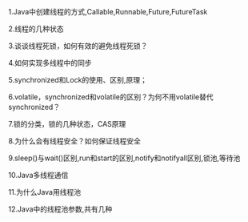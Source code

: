 1.Java中创建线程的方式,Callable,Runnable,Future,FutureTask

2.线程的几种状态

3.谈谈线程死锁，如何有效的避免线程死锁？

4.如何实现多线程中的同步

5.synchronized和Lock的使用、区别,原理；

6.volatile，synchronized和volatile的区别？为何不用volatile替代synchronized？

7.锁的分类，锁的几种状态，CAS原理

8.为什么会有线程安全？如何保证线程安全

9.sleep()与wait()区别,run和start的区别,notify和notifyall区别,锁池,等待池

10.Java多线程通信

11.为什么Java用线程池

12.Java中的线程池参数,共有几种
